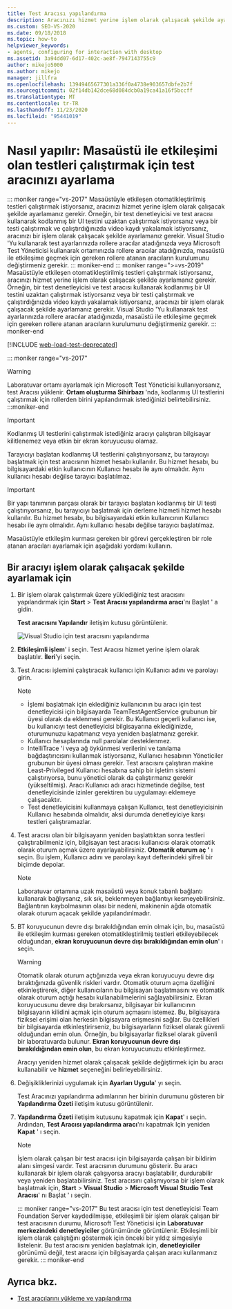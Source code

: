 ```yaml
---
title: Test Aracısı yapılandırma
description: Aracınızı hizmet yerine işlem olarak çalışacak şekilde ayarlayarak masaüstü ile etkileşime geçen otomatikleştirilmiş testlerin nasıl çalıştırılacağını öğrenin.
ms.custom: SEO-VS-2020
ms.date: 09/18/2018
ms.topic: how-to
helpviewer_keywords:
- agents, configuring for interaction with desktop
ms.assetid: 3a94dd07-6d17-402c-ae8f-7947143755c9
author: mikejo5000
ms.author: mikejo
manager: jillfra
ms.openlocfilehash: 13949465677301a336f0a4738e903657dbfe2b7f
ms.sourcegitcommit: 02f14db142dce68d084dcb0a19ca41a16f5bccff
ms.translationtype: MT
ms.contentlocale: tr-TR
ms.lasthandoff: 11/23/2020
ms.locfileid: "95441019"
---
```

# <a name="how-to-set-up-your-test-agent-to-run-tests-that-interact-with-the-desktop"></a>Nasıl yapılır: Masaüstü ile etkileşimi olan testleri çalıştırmak için test aracınızı ayarlama

::: moniker range="vs-2017"
Masaüstüyle etkileşen otomatikleştirilmiş testleri çalıştırmak istiyorsanız, aracınızı hizmet yerine işlem olarak çalışacak şekilde ayarlamanız gerekir. Örneğin, bir test denetleyicisi ve test aracısı kullanarak kodlanmış bir UI testini uzaktan çalıştırmak istiyorsanız veya bir testi çalıştırmak ve çalıştırdığınızda video kaydı yakalamak istiyorsanız, aracınızı bir işlem olarak çalışacak şekilde ayarlamanız gerekir. Visual Studio 'Yu kullanarak test ayarlarınızda rollere aracılar atadığınızda veya Microsoft Test Yöneticisi kullanarak ortamınızda rollere aracılar atadığınızda, masaüstü ile etkileşime geçmek için gereken rollere atanan aracıların kurulumunu değiştirmeniz gerekir.
::: moniker-end
::: moniker range=">=vs-2019"
Masaüstüyle etkileşen otomatikleştirilmiş testleri çalıştırmak istiyorsanız, aracınızı hizmet yerine işlem olarak çalışacak şekilde ayarlamanız gerekir. Örneğin, bir test denetleyicisi ve test aracısı kullanarak kodlanmış bir UI testini uzaktan çalıştırmak istiyorsanız veya bir testi çalıştırmak ve çalıştırdığınızda video kaydı yakalamak istiyorsanız, aracınızı bir işlem olarak çalışacak şekilde ayarlamanız gerekir. Visual Studio 'Yu kullanarak test ayarlarınızda rollere aracılar atadığınızda, masaüstü ile etkileşime geçmek için gereken rollere atanan aracıların kurulumunu değiştirmeniz gerekir.
::: moniker-end

[!INCLUDE [web-load-test-deprecated](includes/web-load-test-deprecated.md)]

::: moniker range="vs-2017"
> [!WARNING]
> Laboratuvar ortamı ayarlamak için Microsoft Test Yöneticisi kullanıyorsanız, test Aracısı yüklenir. **Ortam oluşturma Sihirbazı** 'nda, kodlanmış UI testlerini çalıştırmak için rollerden birini yapılandırmak istediğinizi belirtebilirsiniz.
:::moniker-end

> [!IMPORTANT]
> Kodlanmış UI testlerini çalıştırmak istediğiniz aracıyı çalıştıran bilgisayar kilitlenemez veya etkin bir ekran koruyucusu olamaz.

Tarayıcıyı başlatan kodlanmış UI testlerini çalıştırıyorsanız, bu tarayıcıyı başlatmak için test aracısının hizmet hesabı kullanılır. Bu hizmet hesabı, bu bilgisayardaki etkin kullanıcının Kullanıcı hesabı ile aynı olmalıdır. Aynı kullanıcı hesabı değilse tarayıcı başlatılmaz.

> [!IMPORTANT]
> Bir yapı tanımının parçası olarak bir tarayıcı başlatan kodlanmış bir UI testi çalıştırıyorsanız, bu tarayıcıyı başlatmak için derleme hizmeti hizmet hesabı kullanılır. Bu hizmet hesabı, bu bilgisayardaki etkin kullanıcının Kullanıcı hesabı ile aynı olmalıdır. Aynı kullanıcı hesabı değilse tarayıcı başlatılmaz.

Masaüstüyle etkileşim kurması gereken bir görevi gerçekleştiren bir role atanan aracıları ayarlamak için aşağıdaki yordamı kullanın.

## <a name="to-set-up-an-agent-to-run-as-a-process"></a>Bir aracıyı işlem olarak çalışacak şekilde ayarlamak için

1. Bir işlem olarak çalıştırmak üzere yüklediğiniz test aracısını yapılandırmak için **Start**  >  **Test Aracısı yapılandırma aracı**'nı Başlat ' a gidin.

   **Test aracısını Yapılandır** iletişim kutusu görüntülenir.

   ![Visual Studio için test aracısını yapılandırma](media/configure-test-agent.png)

2. **Etkileşimli işlem**' i seçin. Test Aracısı hizmet yerine işlem olarak başlatılır. **İleri**’yi seçin.

3. Test Aracısı işlemini çalıştıracak kullanıcı için Kullanıcı adını ve parolayı girin.

   > [!NOTE]
   > - İşlemi başlatmak için eklediğiniz kullanıcının bu aracı için test denetleyicisi için bilgisayarda TeamTestAgentService grubunun bir üyesi olarak da eklenmesi gerekir. Bu Kullanıcı geçerli kullanıcı ise, bu kullanıcıyı test denetleyicisi bilgisayarına eklediğinizde, oturumunuzu kapatmanız veya yeniden başlatmanız gerekir.
   > - Kullanıcı hesaplarında null parolalar desteklenmez.
   > - IntelliTrace 'i veya ağ öykünmesi verilerini ve tanılama bağdaştırıcısını kullanmak istiyorsanız, Kullanıcı hesabının Yöneticiler grubunun bir üyesi olması gerekir. Test aracısını çalıştıran makine Least-Privileged Kullanıcı hesabına sahip bir işletim sistemi çalıştırıyorsa, bunu yönetici olarak da çalıştırmanız gerekir (yükseltilmiş). Aracı Kullanıcı adı aracı hizmetinde değilse, test denetleyicisinde izinler gerektiren bu uygulamayı eklemeye çalışacaktır.
   > - Test denetleyicisini kullanmaya çalışan Kullanıcı, test denetleyicisinin Kullanıcı hesabında olmalıdır, aksi durumda denetleyiciye karşı testleri çalıştıramazlar.

4. Test aracısı olan bir bilgisayarın yeniden başlattıktan sonra testleri çalıştırabilmeniz için, bilgisayarı test aracısı kullanıcısı olarak otomatik olarak oturum açmak üzere ayarlayabilirsiniz. **Otomatik oturum aç '** ı seçin. Bu işlem, Kullanıcı adını ve parolayı kayıt defterindeki şifreli bir biçimde depolar.

   > [!NOTE]
   > Laboratuvar ortamına uzak masaüstü veya konuk tabanlı bağlantı kullanarak bağlıysanız, sık sık, beklenmeyen bağlantıyı kesmeyebilirsiniz. Bağlantının kaybolmasının olası bir nedeni, makinenin ağda otomatik olarak oturum açacak şekilde yapılandırılmadır.

5. BT koruyucunun devre dışı bırakıldığından emin olmak için, bu, masaüstü ile etkileşim kurması gereken otomatikleştirilmiş testleri etkileyebilecek olduğundan, **ekran koruyucunun devre dışı bırakıldığından emin olun**' ı seçin.

   > [!WARNING]
   > Otomatik olarak oturum açtığınızda veya ekran koruyucuyu devre dışı bıraktığınızda güvenlik riskleri vardır. Otomatik oturum açma özelliğini etkinleştirerek, diğer kullanıcıların bu bilgisayarı başlatmasını ve otomatik olarak oturum açtığı hesabı kullanabilmelerini sağlayabilirsiniz. Ekran koruyucusunu devre dışı bırakırsanız, bilgisayar bir kullanıcının bilgisayarın kilidini açmak için oturum açmasını istemez. Bu, bilgisayara fiziksel erişimi olan herkesin bilgisayara erişmesini sağlar. Bu özellikleri bir bilgisayarda etkinleştirirseniz, bu bilgisayarların fiziksel olarak güvenli olduğundan emin olun. Örneğin, bu bilgisayarlar fiziksel olarak güvenli bir laboratuvarda bulunur. **Ekran koruyucunun devre dışı bırakıldığından emin olun**, bu ekran koruyucunuzu etkinleştirmez.

   Aracıyı yeniden hizmet olarak çalışacak şekilde değiştirmek için bu aracı kullanabilir ve **hizmet** seçeneğini belirleyebilirsiniz.

6. Değişikliklerinizi uygulamak için **Ayarları Uygula**' yı seçin.

   Test Aracınızı yapılandırma adımlarının her birinin durumunu gösteren bir **Yapılandırma Özeti** iletişim kutusu görüntülenir.

7. **Yapılandırma Özeti** iletişim kutusunu kapatmak için **Kapat**' ı seçin. Ardından, **Test Aracısı yapılandırma aracı**'nı kapatmak Için yeniden **Kapat** ' ı seçin.

   > [!NOTE]
   > İşlem olarak çalışan bir test aracısı için bilgisayarda çalışan bir bildirim alanı simgesi vardır. Test aracısının durumunu gösterir. Bu aracı kullanarak bir işlem olarak çalışıyorsa aracıyı başlatabilir, durdurabilir veya yeniden başlatabilirsiniz. Test aracısını çalışmıyorsa bir işlem olarak başlatmak için, **Start**  >  **Visual Studio**  >  **Microsoft Visual Studio Test Aracısı**' nı Başlat ' ı seçin.

   ::: moniker range="vs-2017"
   Bu test aracısı için test denetleyicisi Team Foundation Server kaydedilmişse, etkileşimli bir işlem olarak çalışan bir test aracısının durumu, Microsoft Test Yöneticisi için **Laboratuvar merkezindeki** **denetleyiciler** görünümünde görüntülenir. Etkileşimli bir işlem olarak çalıştığını göstermek için önceki bir yıldız simgesiyle listelenir. Bu test aracısını yeniden başlatmak için, **denetleyiciler** görünümü değil, test aracısı için bilgisayarda çalışan aracı kullanmanız gerekir.
   ::: moniker-end

## <a name="see-also"></a>Ayrıca bkz.

- [Test aracılarını yükleme ve yapılandırma](../test/lab-management/install-configure-test-agents.md)
